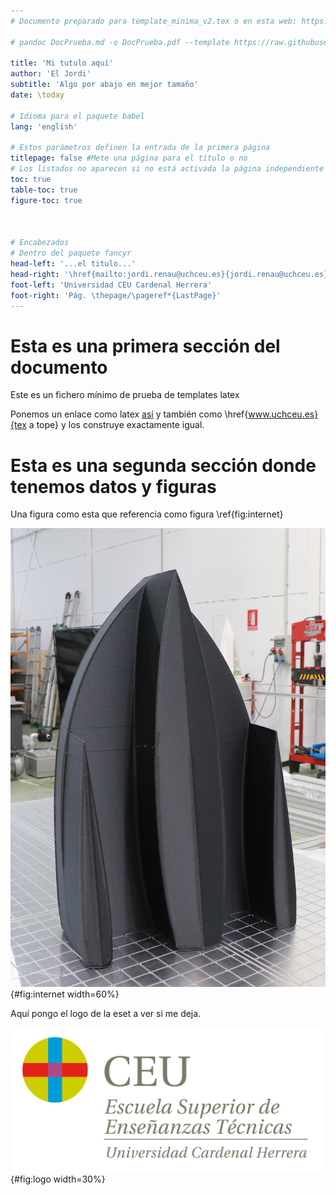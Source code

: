 ```yaml
---
# Documento preparado para template_minima_v2.tex o en esta web: https://raw.githubusercontent.com/jordirenau/estaticos/main/template_minima_v2.tex

# pandoc DocPrueba.md -o DocPrueba.pdf --template https://raw.githubusercontent.com/jordirenau/estaticos/main/template_minima_v2.tex

title: 'Mi tutulo aquí'
author: 'El Jordi'
subtitle: 'Algo por abajo en mejor tamaño'
date: \today

# Idioma para el paquete babel
lang: 'english'

# Estos parámetros definen la entrada de la primera página
titlepage: false #Mete una página para el título o no
# Los listados no aparecen si no está activada la página independiente de portada
toc: true
table-toc: true
figure-toc: true



# Encabezados
# Dentro del paquete fancyr
head-left: '...el titulo...'
head-right: '\href{mailto:jordi.renau@uchceu.es}{jordi.renau@uchceu.es}'
foot-left: 'Universidad CEU Cardenal Herrera'
foot-right: 'Pág. \thepage/\pageref*{LastPage}'
---
```



# Esta es una primera sección del documento

Este es un fichero mínimo de prueba de templates latex

Ponemos un enlace como latex [así](www.uchceu.es) y también como \href{www.uchceu.es}{tex a tope} y los construye exactamente igual. 


# Esta es una segunda sección donde tenemos datos y figuras

Una figura como esta que referencia como figura \ref{fig:internet}

![Viene de internet](https://raw.githubusercontent.com/jordirenau/jordirenau.github.io/main/docs/_projects/2018-01-01-dovelar_images/IMG_6163.JPG){#fig:internet width=60%}


Aquí pongo el logo de la eset a ver si me deja.

![Logo ESET](https://raw.githubusercontent.com/jordirenau/estaticos/main/00_fac_eset.png){#fig:logo width=30%}